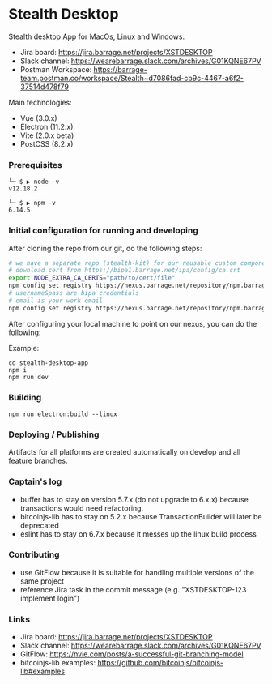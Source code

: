# Stealth Desktop

Stealth desktop App for MacOs, Linux and Windows.
* Jira board: https://jira.barrage.net/projects/XSTDESKTOP
* Slack channel: https://wearebarrage.slack.com/archives/G01KQNE67PV
* Postman Workspace: https://barrage-team.postman.co/workspace/Stealth~d7086fad-cb9c-4467-a6f2-37514d478f79

Main technologies:
* Vue (3.0.x)
* Electron (11.2.x)
* Vite (2.0.x beta)
* PostCSS (8.2.x) 

### Prerequisites

```
└─ $ ▶ node -v
v12.18.2
```
```
└─ $ ▶ npm -v
6.14.5 
```

### Initial configuration for running and developing

After cloning the repo from our git, do the following steps:

```bash
# we have a separate repo (stealth-kit) for our reusable custom components, that lives on our nexus, so you have to do the following:
# download cert from https://bipa1.barrage.net/ipa/config/ca.crt
export NODE_EXTRA_CA_CERTS="path/to/cert/file"
npm config set registry https://nexus.barrage.net/repository/npm.barrage.net/ --global
# username&pass are bipa credentials
# email is your work email
npm config set registry https://nexus.barrage.net/repository/npm.barrage.net/
```

After configuring your local machine to point on our nexus, you can do the following:

Example:
```shell
cd stealth-desktop-app
npm i
npm run dev
```

### Building

```
npm run electron:build --linux
```

### Deploying / Publishing

Artifacts for all platforms are created automatically on develop and all feature branches.

### Captain's log
* buffer has to stay on version 5.7.x (do not upgrade to 6.x.x) because transactions would need refactoring.
* bitcoinjs-lib has to stay on 5.2.x because TransactionBuilder will later be deprecated
* eslint has to stay on 6.7.x because it messes up the linux build process

### Contributing

* use GitFlow because it is suitable for handling multiple versions of the same project
* reference Jira task in the commit message (e.g. "XSTDESKTOP-123 implement login")

### Links

* Jira board: https://jira.barrage.net/projects/XSTDESKTOP
* Slack channel: https://wearebarrage.slack.com/archives/G01KQNE67PV
* GitFlow: https://nvie.com/posts/a-successful-git-branching-model
* bitcoinjs-lib examples: https://github.com/bitcoinjs/bitcoinjs-lib#examples
